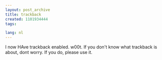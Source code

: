 ```yaml
---
layout: post_archive
title: trackback
created: 1101934444
tags:

lang: nl
---
```

I now HAve trackback enabled. w00t. If you don't know what trackback is about, dont worry. If you do, please use it.

